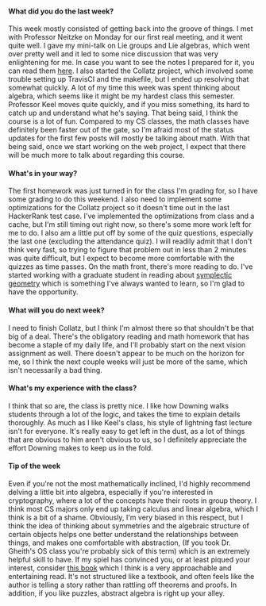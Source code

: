 #### What did you do the last week?

This week mostly consisted of getting back into the groove of things.
I met with Professor Neitzke on Monday for our first real meeting, and it
went quite well. I gave my mini-talk on Lie groups and Lie algebras, which
went over pretty well and it led to some nice discussion that was
very enlightening for me. In case you want to see the notes I prepared for it,
you can read them [here](../../../Files/TalkNotes.pdf). I also started the Collatz
project, which involved some trouble setting up TravisCI and the makefile,
but I ended up resolving that somewhat quickly. A lot of my time
this week was spent thinking about algebra, which seems like it might
be my hardest class this semester. Professor Keel moves quite quickly,
and if you miss something, its hard to catch up and understand what he's saying.
That being said, I think the course is a lot of fun. Compared to my CS
classes, the math classes have definitely been faster out of the gate,
so I'm afraid most of the status updates for the first few posts
will mostly be talking about math. With that being said, once we start
working on the web project, I expect that there will be much more to talk
about regarding this course.

#### What's in your way?

The first homework was just turned in for the class I'm grading for,
so I have some grading to do this weekend. I also need to implement some
optimizations for the Collatz project so it doesn't time out in the
last HackerRank test case. I've implemented the optimizations from class
and a cache, but I'm still timing out right now, so there's some more
work left for me to do. I also am a little put off by some of the quiz
questions, especially the last one (excluding the attendance quiz). I
will readily admit that I don't think very fast, so trying to figure that problem
out in less than 2 minutes was quite difficult, but I expect to become more
comfortable with the quizzes as time passes. On the math front, there's more reading to do.
I've started working with a graduate student in reading about
[symplectic geometry](https://en.wikipedia.org/wiki/Symplectic_geometry)
which is something I've always wanted to learn, so I'm glad to have
the opportunity.

#### What will you do next week?

I need to finish Collatz, but I think I'm almost there so that
shouldn't be that big of a deal. There's the obligatory reading and math
homework that has become a staple of my daily life, and I'll probably
start on the next vision assignment as well. There doesn't appear to
be much on the horizon for me, so I think the next couple weeks will just
be more of the same, which isn't necessarily a bad thing.

#### What's my experience with the class?

I think that so are, the class is pretty nice. I like how Downing
walks students through a lot of the logic, and takes the time
to explain details thoroughly. As much as I like Keel's class,
his style of lightning fast lecture isn't for everyone. It's really
easy to get left in the dust, as a lot of things that are obvious
to him aren't obvious to us, so I definitely appreciate the effort
Downing makes to keep us in the fold.

#### Tip of the week

Even if you're not the most mathematically inclined, I'd highly
recommend delving a little bit into algebra, especially if you're interested
in cryptography, where a lot of the concepts have
their roots in group theory. I think most CS majors only end up taking calculus and
linear algebra, which I think is a bit of a shame. Obviously, I'm very biased
in this respect, but I think the idea of thinking about symmetries
and the algebraic structure of certain objects helps one better understand
the relationships between things, and makes one comfortable with abstraction,
(If you took Dr. Gheith's OS class you're probably sick of this term)
which is an extremely helpful skill to have. If my spiel has convinced you, or at
least piqued your interest, consider [this book](https://www.amazon.com/Book-Abstract-Algebra-Second-Mathematics/dp/0486474178/ref=sr_1_1?ie=UTF8&qid=1517032301&sr=8-1&keywords=pinter+algebra)
which I think is a very approachable and entertaining read. It's not structured
like a textbook, and often feels like the author is telling a story rather
than rattling off theorems and proofs. In addition, if you like puzzles,
abstract algebra is right up your alley.
